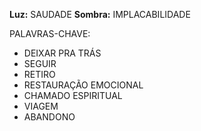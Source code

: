 **Luz:** SAUDADE
**Sombra:** IMPLACABILIDADE

PALAVRAS-CHAVE:
- DEIXAR PRA TRÁS
- SEGUIR
- RETIRO
- RESTAURAÇÃO EMOCIONAL
- CHAMADO ESPIRITUAL
- VIAGEM
- ABANDONO